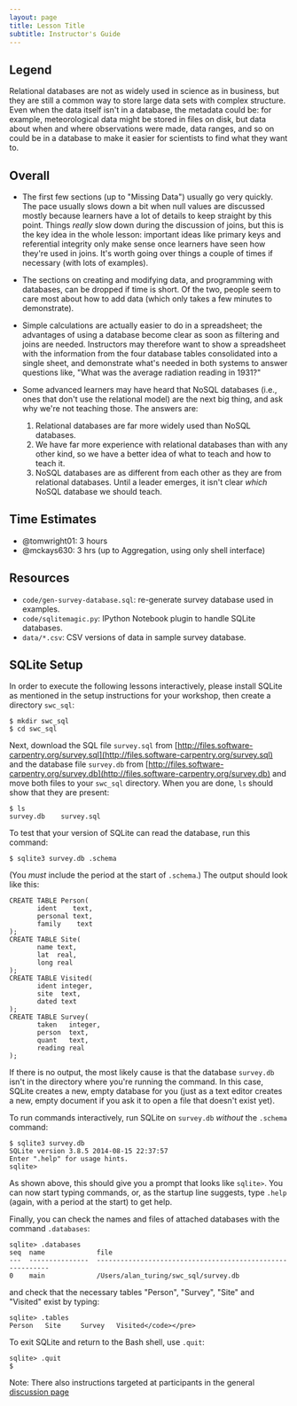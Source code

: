 ```yaml
---
layout: page
title: Lesson Title
subtitle: Instructor's Guide
---
```

## Legend

Relational databases are not as widely used in science as in business,
but they are still a common way to store large data sets with complex structure.
Even when the data itself isn't in a database,
the metadata could be:
for example,
meteorological data might be stored in files on disk,
but data about when and where observations were made,
data ranges,
and so on could be in a database
to make it easier for scientists to find what they want to.

## Overall

*   The first few sections (up to "Missing Data") usually go very quickly.
    The pace usually slows down a bit when null values are discussed
    mostly because learners have a lot of details to keep straight by this point.
    Things *really* slow down during the discussion of joins,
    but this is the key idea in the whole lesson:
    important ideas like primary keys and referential integrity
    only make sense once learners have seen how they're used in joins.
    It's worth going over things a couple of times if necessary (with lots of examples).

*   The sections on creating and modifying data,
    and programming with databases,
    can be dropped if time is short.
    Of the two,
    people seem to care most about how to add data (which only takes a few minutes to demonstrate).

*   Simple calculations are actually easier to do in a spreadsheet;
    the advantages of using a database become clear as soon as filtering and joins are needed.
    Instructors may therefore want to show a spreadsheet with the information from the four database tables
    consolidated into a single sheet,
    and demonstrate what's needed in both systems to answer questions like,
    "What was the average radiation reading in 1931?"

*   Some advanced learners may have heard that NoSQL databases
    (i.e., ones that don't use the relational model)
    are the next big thing,
    and ask why we're not teaching those.
    The answers are:
    1.  Relational databases are far more widely used than NoSQL databases.
    2.  We have far more experience with relational databases than with any other kind,
        so we have a better idea of what to teach and how to teach it.
    3.  NoSQL databases are as different from each other as they are from relational databases.
        Until a leader emerges, it isn't clear *which* NoSQL database we should teach.

<!-- No specific notes to add.  Save these headers as place-holders for now
## [Selecting Data](01-select.html)


## [Sorting and Removing Duplicates](02-sort-dup.html)


## [Filtering](03-filter.html)


## [Calculating New Values](04-calc.html)


## [Missing Data](05-null.html)


## [Aggregation](06-agg.html)


## [Combining Data](07-join.html)


## [Data Hygiene](08-hygiene.html)


## [Creating and Modifying Data](09-create.html)


## [Programming with Databases](10-prog.html)


-->

## Time Estimates

*   @tomwright01: 3 hours
*   @mckays630: 3 hrs (up to Aggregation, using only shell interface)

## Resources

*   `code/gen-survey-database.sql`: re-generate survey database used in examples.
*   `code/sqlitemagic.py`: IPython Notebook plugin to handle SQLite databases.
*   `data/*.csv`: CSV versions of data in sample survey database.

## SQLite Setup

In order to execute the following lessons interactively,
please install SQLite as mentioned in the setup instructions for your workshop,
then create a directory `swc_sql`:

~~~ {.bash}
$ mkdir swc_sql
$ cd swc_sql
~~~

Next,
download the SQL file `survey.sql` from [http://files.software-carpentry.org/survey.sql](http://files.software-carpentry.org/survey.sql)
and the database file `survey.db` from [http://files.software-carpentry.org/survey.db](http://files.software-carpentry.org/survey.db)
and move both files to your `swc_sql` directory.
When you are done,
`ls` should show that they are present:

~~~ {.bash}
$ ls
survey.db    survey.sql
~~~

To test that your version of SQLite can read the database,
run this command:

~~~ {.bash}
$ sqlite3 survey.db .schema
~~~

(You *must* include the period at the start of `.schema`.)
The output should look like this:

~~~ {.bash}
CREATE TABLE Person(
       ident    text,
       personal text,
       family	 text
);
CREATE TABLE Site(
       name text,
       lat  real,
       long real
);
CREATE TABLE Visited(
       ident integer,
       site  text,
       dated text
);
CREATE TABLE Survey(
       taken   integer,
       person  text,
       quant   text,
       reading real
);
~~~

If there is no output,
the most likely cause is that the database `survey.db` isn't in the directory where you're running the command.
In this case,
SQLite creates a new, empty database for you
(just as a text editor creates a new, empty document if you ask it to open a file that doesn't exist yet).

To run commands interactively,
run SQLite on `survey.db` *without* the `.schema` command:

~~~
$ sqlite3 survey.db
SQLite version 3.8.5 2014-08-15 22:37:57
Enter ".help" for usage hints.
sqlite>
~~~

As shown above,
this should give you a prompt that looks like `sqlite>`.
You can now start typing commands,
or,
as the startup line suggests,
type `.help` (again, with a period at the start) to get help.

Finally,
you can check the names and files of attached databases with the command `.databases`:

~~~ {.bash}
sqlite> .databases
seq  name             file
---  ---------------  ----------------------------------------------------------
0    main             /Users/alan_turing/swc_sql/survey.db
~~~

and check that the necessary tables "Person", "Survey", "Site" and "Visited" exist by typing:

~~~ {.bash}
sqlite> .tables
Person   Site     Survey   Visited</code></pre>
~~~

To exit SQLite and return to the Bash shell,
use `.quit`:

~~~ {.bash}
sqlite> .quit
$
~~~

Note: There also instructions targeted at participants in the general [discussion page](discussion.html)
